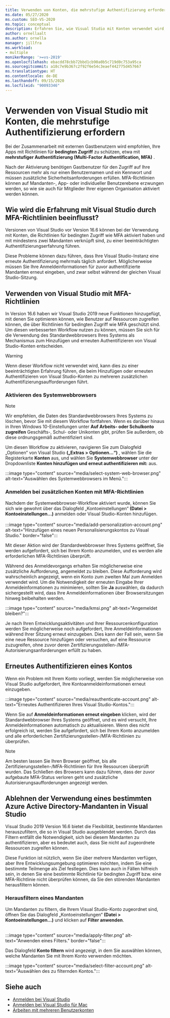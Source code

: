 ```yaml
---
title: Verwenden von Konten, die mehrstufige Authentifizierung erfordern
ms.date: 05/27/2020
ms.custom: SEO-VS-2020
ms.topic: conceptual
description: Erfahren Sie, wie Visual Studio mit Konten verwendet wird, die mehrstufige Authentifizierung erfordern.
author: ornellaalt
ms.author: ornella
manager: jillfra
ms.workload:
- multiple
monikerRange: '>=vs-2019'
ms.openlocfilehash: ebacdd78cbb72bbd1cb90a0b5c719d0c753a95ca
ms.sourcegitcommit: a18c7e9b367c2f92f6e54c3eaef442775d457667
ms.translationtype: HT
ms.contentlocale: de-DE
ms.lasthandoff: 09/15/2020
ms.locfileid: "90093346"
---
```

# <a name="how-to-use-visual-studio-with-accounts-that-require-multi-factor-authentication"></a>Verwenden von Visual Studio mit Konten, die mehrstufige Authentifizierung erfordern

Bei der Zusammenarbeit mit externen Gastbenutzern wird empfohlen, Ihre Apps mit Richtlinien für **bedingten Zugriff** zu schützen, etwa mit **mehrstufiger Authentifizierung (Multi-Factor Authentification, MFA)** .  

Nach der Aktivierung benötigen Gastbenutzer für den Zugriff auf Ihre Ressourcen mehr als nur einen Benutzernamen und ein Kennwort und müssen zusätzliche Sicherheitsanforderungen erfüllen. MFA-Richtlinien können auf Mandanten-, App- oder individueller Benutzerebene erzwungen werden, so wie sie auch für Mitglieder Ihrer eigenen Organisation aktiviert werden können. 

## <a name="how-is-the-visual-studio-experience-affected-by-mfa-policies"></a>Wie wird die Erfahrung mit Visual Studio durch MFA-Richtlinien beeinflusst?
Versionen von Visual Studio vor Version 16.6 können bei der Verwendung mit Konten, die Richtlinien für bedingten Zugriff wie MFA aktiviert haben und mit mindestens zwei Mandanten verknüpft sind, zu einer beeinträchtigten Authentifizierungserfahrung führen.

Diese Probleme können dazu führen, dass Ihre Visual Studio-Instanz eine erneute Authentifizierung mehrmals täglich anfordert. Möglicherweise müssen Sie Ihre Anmeldeinformationen für zuvor authentifizierte Mandanten erneut eingeben, und zwar selbst während der gleichen Visual Studio-Sitzung.

## <a name="using-visual-studio-with-mfa-policies"></a>Verwenden von Visual Studio mit MFA-Richtlinien
In Version 16.6 haben wir Visual Studio 2019 neue Funktionen hinzugefügt, mit denen Sie optimieren können, wie Benutzer auf Ressourcen zugreifen können, die über Richtlinien für bedingten Zugriff wie MFA geschützt sind. Um diesen verbesserten Workflow nutzen zu können, müssen Sie sich für die Verwendung des Standardwebbrowsers Ihres Systems als Mechanismus zum Hinzufügen und erneuten Authentifizieren von Visual Studio-Konten entscheiden.  

> [!WARNING]
> Wenn dieser Workflow nicht verwendet wird, kann dies zu einer beeinträchtigten Erfahrung führen, die beim Hinzufügen oder erneuten Authentifizieren von Visual Studio-Konten zu mehreren zusätzlichen Authentifizierungsaufforderungen führt. 

### <a name="enabling-system-web-browser"></a>Aktivieren des Systemwebbrowsers

> [!NOTE] 
> Wir empfehlen, die Daten des Standardwebbrowsers Ihres Systems zu löschen, bevor Sie mit diesem Workflow fortfahren. Wenn es darüber hinaus in Ihren Windows 10-Einstellungen unter **Auf Arbeits- oder Schulkonto zugreifen** Geschäfts-, Schul- oder Unikonten gibt, prüfen Sie außerdem, ob diese ordnungsgemäß authentifiziert sind.

Um diesen Workflow zu aktivieren, navigieren Sie zum Dialogfeld „Optionen“ von Visual Studio **(„Extras > Optionen...“)** , wählen Sie die Registerkarte **Konten** aus, und wählen Sie **Systemwebbrowser** unter der Dropdownliste **Konten hinzufügen und erneut authentifizieren mit:** aus. 

:::image type="content" source="media/select-system-web-browser.png" alt-text="Auswählen des Systemwebbrowsers im Menü.":::

### <a name="sign-into-additional-accounts-with-mfapolicies"></a>Anmelden bei zusätzlichen Konten mit MFA-Richtlinien 
Nachdem der Systemwebbrowser-Workflow aktiviert wurde, können Sie sich wie gewohnt über das Dialogfeld „Kontoeinstellungen“ **(Datei > Kontoeinstellungen...)** anmelden oder Visual Studio-Konten hinzufügen.   
</br>
:::image type="content" source="media/add-personalization-account.png" alt-text="Hinzufügen eines neuen Personalisierungskontos zu Visual Studio." border="false":::

Mit dieser Aktion wird der Standardwebbrowser Ihres Systems geöffnet, Sie werden aufgefordert, sich bei Ihrem Konto anzumelden, und es werden alle erforderlichen MFA-Richtlinien überprüft.

Während des Anmeldevorgangs erhalten Sie möglicherweise eine zusätzliche Aufforderung, angemeldet zu bleiben. Diese Aufforderung wird wahrscheinlich angezeigt, wenn ein Konto zum zweiten Mal zum Anmelden verwendet wird. Um die Notwendigkeit der erneuten Eingabe Ihrer Anmeldeinformationen zu minimieren, sollten Sie **Ja** auswählen, da dadurch sichergestellt wird, dass Ihre Anmeldeinformationen über Browsersitzungen hinweg beibehalten werden.

:::image type="content" source="media/kmsi.png" alt-text="Angemeldet bleiben?":::

Je nach Ihren Entwicklungsaktivitäten und Ihrer Ressourcenkonfiguration werden Sie möglicherweise noch aufgefordert, Ihre Anmeldeinformationen während Ihrer Sitzung erneut einzugeben. Dies kann der Fall sein, wenn Sie eine neue Ressource hinzufügen oder versuchen, auf eine Ressource zuzugreifen, ohne zuvor deren Zertifizierungsstellen-/MFA-Autorisierungsanforderungen erfüllt zu haben.

## <a name="reauthenticating-an-account"></a>Erneutes Authentifizieren eines Kontos  
Wenn ein Problem mit Ihrem Konto vorliegt, werden Sie möglicherweise von Visual Studio aufgefordert, Ihre Kontoanmeldeinformationen erneut einzugeben.  

:::image type="content" source="media/reauthenticate-account.png" alt-text="Erneutes Authentifizieren Ihres Visual Studio-Kontos.":::

Wenn Sie auf **Anmeldeinformationen erneut eingeben** klicken, wird der Standardwebbrowser Ihres Systems geöffnet, und es wird versucht, Ihre Anmeldeinformationen automatisch zu aktualisieren. Wenn dies nicht erfolgreich ist, werden Sie aufgefordert, sich bei Ihrem Konto anzumelden und alle erforderlichen Zertifizierungsstellen-/MFA-Richtlinien zu überprüfen.

> [!NOTE] 
> Am besten lassen Sie Ihren Browser geöffnet, bis alle Zertifizierungsstellen-/MFA-Richtlinien für Ihre Ressourcen überprüft wurden. Das Schließen des Browsers kann dazu führen, dass der zuvor aufgebaute MFA-Status verloren geht und zusätzliche Autorisierungsaufforderungen angezeigt werden.

## <a name="how-to-opt-out-of-using-a-specific-azure-active-directory-tenant-in-visual-studio"></a>Ablehnen der Verwendung eines bestimmten Azure Active Directory-Mandanten in Visual Studio

Visual Studio 2019 Version 16.6 bietet die Flexibilität, bestimmte Mandanten herauszufiltern, die so in Visual Studio ausgeblendet werden. Durch das Filtern entfällt die Notwendigkeit, sich bei diesem Mandanten zu authentifizieren, aber es bedeutet auch, dass Sie nicht auf zugeordnete Ressourcen zugreifen können. 

Diese Funktion ist nützlich, wenn Sie über mehrere Mandanten verfügen, aber Ihre Entwicklungsumgebung optimieren möchten, indem Sie eine bestimmte Teilmenge als Ziel festlegen. Dies kann auch in Fällen hilfreich sein, in denen Sie eine bestimmte Richtlinie für bedingten Zugriff bzw. eine MFA-Richtlinie nicht überprüfen können, da Sie den störenden Mandanten herausfiltern können. 

### <a name="how-to-filter-out-a-tenant"></a>Herausfiltern eines Mandanten
Um Mandanten zu filtern, die Ihrem Visual Studio-Konto zugeordnet sind, öffnen Sie das Dialogfeld „Kontoeinstellungen“ **(Datei > Kontoeinstellungen...)** und klicken auf **Filter anwenden**. 
</br>
</br>

:::image type="content" source="media/apply-filter.png" alt-text="Anwenden eines Filters." border="false":::

Das Dialogfeld **Konto filtern** wird angezeigt, in dem Sie auswählen können, welche Mandanten Sie mit Ihrem Konto verwenden möchten. 

:::image type="content" source="media/select-filter-account.png" alt-text="Auswählen des zu filternden Kontos.":::

## <a name="see-also"></a>Siehe auch

- [Anmelden bei Visual Studio](signing-in-to-visual-studio.md)
- [Anmelden bei Visual Studio für Mac](/visualstudio/mac/signing-in)
- [Arbeiten mit mehreren Benutzerkonten](work-with-multiple-user-accounts.md)
